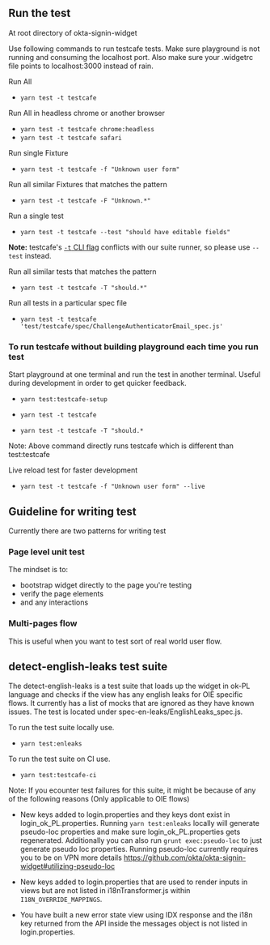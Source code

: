 ## Run the test

At root directory of okta-signin-widget

Use following commands to run testcafe tests. Make sure playground is not running and consuming the localhost port.
Also make sure your .widgetrc file points to localhost:3000 instead of rain.

Run All

- `yarn test -t testcafe`

Run All in headless chrome or another browser

- `yarn test -t testcafe chrome:headless`
- `yarn test -t testcafe safari`

Run single Fixture

- `yarn test -t testcafe -f "Unknown user form"`

Run all similar Fixtures that matches the pattern

- `yarn test -t testcafe -F "Unknown.*"`

Run a single test

- `yarn test -t testcafe --test "should have editable fields"`

**Note:** testcafe's [`-t` CLI flag](https://testcafe.io/documentation/402639/reference/command-line-interface#-t-name---test-name) conflicts with our suite runner, so please use `--test` instead.

Run all similar tests that matches the pattern

- `yarn test -t testcafe -T "should.*"`

Run all tests in a particular spec file

- `yarn test -t testcafe 'test/testcafe/spec/ChallengeAuthenticatorEmail_spec.js'`

### To run testcafe without building playground each time you run test

Start playground at one terminal and run the test in another terminal.
Useful during development in order to get quicker feedback.

- `yarn test:testcafe-setup`

- `yarn test -t testcafe`
- `yarn test -t testcafe -T "should.*`

Note: Above command directly runs testcafe which is different than test:testcafe

Live reload test for faster development

- `yarn test -t testcafe -f "Unknown user form" --live`

## Guideline for writing test

Currently there are two patterns for writing test

### Page level unit test

The mindset is to:

- bootstrap widget directly to the page you're testing
- verify the page elements
- and any interactions

### Multi-pages flow

This is useful when you want to test sort of real world user flow.

## detect-english-leaks test suite
The detect-english-leaks is a test suite that loads up the widget in ok-PL language and checks if the view has any english leaks for OIE specific flows.
It currently has a list of mocks that are ignored as they have known issues. The test is located under spec-en-leaks/EnglishLeaks_spec.js.

To run the test suite locally use.

- `yarn test:enleaks`

To run the test suite on CI use.

- `yarn test:testcafe-ci`

Note: If you ecounter test failures for this suite, it might be because of any of the following reasons (Only applicable to OIE flows)

- New keys added to login.properties and they keys dont exist in login_ok_PL.properties. Running `yarn test:enleaks` locally will generate pseudo-loc properties and make sure login_ok_PL.properties gets regenerated. Additionally you can also run `grunt exec:pseudo-loc` to just generate pseudo loc properties. Running pseudo-loc currently requires you to be on VPN more details https://github.com/okta/okta-signin-widget#utilizing-pseudo-loc

- New keys added to login.properties that are used to render inputs in views but are not listed in i18nTransformer.js within `I18N_OVERRIDE_MAPPINGS`.

- You have built a new error state view using IDX response and the i18n key returned from the API inside the messages object is not listed in login.properties.
